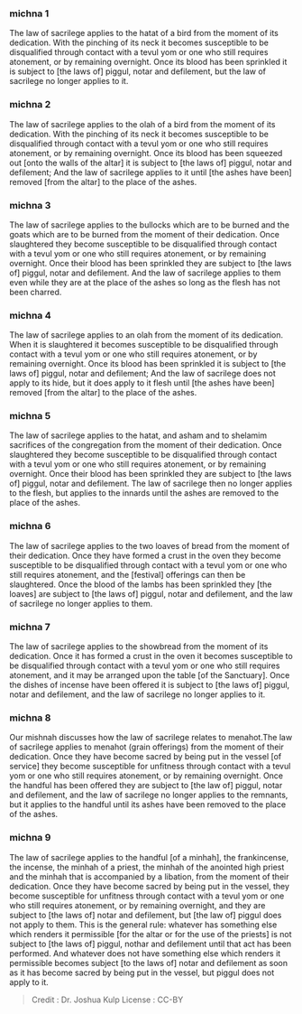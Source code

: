 
### michna 1
The law of sacrilege applies to the hatat of a bird from the moment of its dedication. With the pinching of its neck it becomes susceptible to be disqualified through contact with a tevul yom or one who still requires atonement, or by remaining overnight. Once its blood has been sprinkled it is subject to [the laws of] piggul, notar and defilement, but the law of sacrilege no longer applies to it.

### michna 2
The law of sacrilege applies to the olah of a bird from the moment of its dedication. With the pinching of its neck it becomes susceptible to be disqualified through contact with a tevul yom or one who still requires atonement, or by remaining overnight. Once its blood has been squeezed out [onto the walls of the altar] it is subject to [the laws of] piggul, notar and defilement; And the law of sacrilege applies to it until [the ashes have been] removed [from the altar] to the place of the ashes.

### michna 3
The law of sacrilege applies to the bullocks which are to be burned and the goats which are to be burned from the moment of their dedication. Once slaughtered they become susceptible to be disqualified through contact with a tevul yom or one who still requires atonement, or by remaining overnight. Once their blood has been sprinkled they are subject to [the laws of] piggul, notar and defilement. And the law of sacrilege applies to them even while they are at the place of the ashes so long as the flesh has not been charred.

### michna 4
The law of sacrilege applies to an olah from the moment of its dedication. When it is slaughtered it becomes susceptible to be disqualified through contact with a tevul yom or one who still requires atonement, or by remaining overnight. Once its blood has been sprinkled it is subject to [the laws of] piggul, notar and defilement; And the law of sacrilege does not apply to its hide, but it does apply to it flesh until [the ashes have been] removed [from the altar] to the place of the ashes.

### michna 5
The law of sacrilege applies to the hatat, and asham and to shelamim sacrifices of the congregation from the moment of their dedication. Once slaughtered they become susceptible to be disqualified through contact with a tevul yom or one who still requires atonement, or by remaining overnight. Once their blood has been sprinkled they are subject to [the laws of] piggul, notar and defilement. The law of sacrilege then no longer applies to the flesh, but applies to the innards until the ashes are removed to the place of the ashes.

### michna 6
The law of sacrilege applies to the two loaves of bread from the moment of their dedication. Once they have formed a crust in the oven they become susceptible to be disqualified through contact with a tevul yom or one who still requires atonement, and the [festival] offerings can then be slaughtered. Once the blood of the lambs has been sprinkled they [the loaves] are subject to [the laws of] piggul, notar and defilement, and the law of sacrilege no longer applies to them.

### michna 7
The law of sacrilege applies to the showbread from the moment of its dedication. Once it has formed a crust in the oven it becomes susceptible to be disqualified through contact with a tevul yom or one who still requires atonement, and it may be arranged upon the table [of the Sanctuary]. Once the dishes of incense have been offered it is subject to [the laws of] piggul, notar and defilement, and the law of sacrilege no longer applies to it.

### michna 8
Our mishnah discusses how the law of sacrilege relates to menahot.The law of sacrilege applies to menahot (grain offerings) from the moment of their dedication. Once they have become sacred by being put in the vessel [of service] they become susceptible for unfitness through contact with a tevul yom or one who still requires atonement, or by remaining overnight. Once the handful has been offered they are subject to [the law of] piggul, notar and defilement, and the law of sacrilege no longer applies to the remnants, but it applies to the handful until its ashes have been removed to the place of the ashes.

### michna 9
The law of sacrilege applies to the handful [of a minhah], the frankincense, the incense, the minhah of a priest, the minhah of the anointed high priest and the minhah that is accompanied by a libation, from the moment of their dedication. Once they have become sacred by being put in the vessel, they become susceptible for unfitness through contact with a tevul yom or one who still requires atonement, or by remaining overnight, and they are subject to [the laws of] notar and defilement, but [the law of] piggul does not apply to them. This is the general rule: whatever has something else which renders it permissible [for the altar or for the use of the priests] is not subject to [the laws of] piggul, nothar and defilement until that act has been performed. And whatever does not have something else which renders it permissible becomes subject [to the laws of] notar and defilement as soon as it has become sacred by being put in the vessel, but piggul does not apply to it.

>Credit : Dr. Joshua Kulp
>License : CC-BY